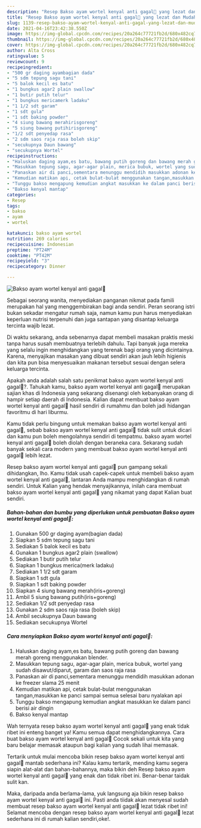 ```yaml
---
description: "Resep Bakso ayam wortel kenyal anti gagal🍡 yang lezat dan Mudah Dibuat"
title: "Resep Bakso ayam wortel kenyal anti gagal🍡 yang lezat dan Mudah Dibuat"
slug: 1139-resep-bakso-ayam-wortel-kenyal-anti-gagal-yang-lezat-dan-mudah-dibuat
date: 2021-04-16T23:42:38.550Z
image: https://img-global.cpcdn.com/recipes/20a264c77721fb2d/680x482cq70/bakso-ayam-wortel-kenyal-anti-gagal🍡-foto-resep-utama.jpg
thumbnail: https://img-global.cpcdn.com/recipes/20a264c77721fb2d/680x482cq70/bakso-ayam-wortel-kenyal-anti-gagal🍡-foto-resep-utama.jpg
cover: https://img-global.cpcdn.com/recipes/20a264c77721fb2d/680x482cq70/bakso-ayam-wortel-kenyal-anti-gagal🍡-foto-resep-utama.jpg
author: Alta Cross
ratingvalue: 5
reviewcount: 9
recipeingredient:
- "500 gr daging ayambagian dada"
- "5 sdm tepung sagu tani"
- "5 balok kecil es batu"
- "1 bungkus agar2 plain swallow"
- "1 butir putih telur"
- "1 bungkus mericamerk ladaku"
- "1 1/2 sdt garam"
- "1 sdt gula"
- "1 sdt baking powder"
- "4 siung bawang merahirisgoreng"
- "5 siung bawang putihirisgoreng"
- "1/2 sdt penyedap rasa"
- "2 sdm saos raja rasa boleh skip"
- "secukupnya Daun bawang"
- "secukupnya Wortel"
recipeinstructions:
- "Haluskan daging ayam,es batu, bawang putih goreng dan bawang merah goreng menggunakan blender."
- "Masukkan tepung sagu, agar-agar plain, merica bubuk, wortel yang sudah disawut/diparut, garam dan saos raja rasa"
- "Panaskan air di panci,sementara menunggu mendidih masukkan adonan ke freezer slama 25 menit"
- "Kemudian matikan api, cetak bulat-bulat menggunakan tangan,masukkan ke panci sampai semua selesai baru nyalakan api"
- "Tunggu bakso mengapung kemudian angkat masukkan ke dalam panci berisi air dingin"
- "Bakso kenyal mantap"
categories:
- Resep
tags:
- bakso
- ayam
- wortel

katakunci: bakso ayam wortel 
nutrition: 269 calories
recipecuisine: Indonesian
preptime: "PT24M"
cooktime: "PT42M"
recipeyield: "3"
recipecategory: Dinner

---
```



![Bakso ayam wortel kenyal anti gagal🍡](https://img-global.cpcdn.com/recipes/20a264c77721fb2d/680x482cq70/bakso-ayam-wortel-kenyal-anti-gagal🍡-foto-resep-utama.jpg)

Sebagai seorang wanita, menyediakan panganan nikmat pada famili merupakan hal yang menggembirakan bagi anda sendiri. Peran seorang istri bukan sekadar mengatur rumah saja, namun kamu pun harus menyediakan keperluan nutrisi terpenuhi dan juga santapan yang disantap keluarga tercinta wajib lezat.

Di waktu  sekarang, anda sebenarnya dapat membeli masakan praktis meski tanpa harus susah membuatnya terlebih dahulu. Tapi banyak juga mereka yang selalu ingin menghidangkan yang terenak bagi orang yang dicintainya. Karena, menyajikan masakan yang dibuat sendiri akan jauh lebih higienis dan kita pun bisa menyesuaikan makanan tersebut sesuai dengan selera keluarga tercinta. 



Apakah anda adalah salah satu penikmat bakso ayam wortel kenyal anti gagal🍡?. Tahukah kamu, bakso ayam wortel kenyal anti gagal🍡 merupakan sajian khas di Indonesia yang sekarang disenangi oleh kebanyakan orang di hampir setiap daerah di Indonesia. Kalian dapat membuat bakso ayam wortel kenyal anti gagal🍡 hasil sendiri di rumahmu dan boleh jadi hidangan favoritmu di hari liburmu.

Kamu tidak perlu bingung untuk memakan bakso ayam wortel kenyal anti gagal🍡, sebab bakso ayam wortel kenyal anti gagal🍡 tidak sulit untuk dicari dan kamu pun boleh mengolahnya sendiri di tempatmu. bakso ayam wortel kenyal anti gagal🍡 boleh diolah dengan beraneka cara. Sekarang sudah banyak sekali cara modern yang membuat bakso ayam wortel kenyal anti gagal🍡 lebih lezat.

Resep bakso ayam wortel kenyal anti gagal🍡 pun gampang sekali dihidangkan, lho. Kamu tidak usah capek-capek untuk membeli bakso ayam wortel kenyal anti gagal🍡, lantaran Anda mampu menghidangkan di rumah sendiri. Untuk Kalian yang hendak menyajikannya, inilah cara membuat bakso ayam wortel kenyal anti gagal🍡 yang nikamat yang dapat Kalian buat sendiri.

<!--inarticleads1-->

##### Bahan-bahan dan bumbu yang diperlukan untuk pembuatan Bakso ayam wortel kenyal anti gagal🍡:

1. Gunakan 500 gr daging ayam(bagian dada)
1. Siapkan 5 sdm tepung sagu tani
1. Sediakan 5 balok kecil es batu
1. Gunakan 1 bungkus agar2 plain (swallow)
1. Sediakan 1 butir putih telur
1. Siapkan 1 bungkus merica(merk ladaku)
1. Sediakan 1 1/2 sdt garam
1. Siapkan 1 sdt gula
1. Siapkan 1 sdt baking powder
1. Siapkan 4 siung bawang merah(iris+goreng)
1. Ambil 5 siung bawang putih(iris+goreng)
1. Sediakan 1/2 sdt penyedap rasa
1. Gunakan 2 sdm saos raja rasa (boleh skip)
1. Ambil secukupnya Daun bawang
1. Sediakan secukupnya Wortel




<!--inarticleads2-->

##### Cara menyiapkan Bakso ayam wortel kenyal anti gagal🍡:

1. Haluskan daging ayam,es batu, bawang putih goreng dan bawang merah goreng menggunakan blender.
1. Masukkan tepung sagu, agar-agar plain, merica bubuk, wortel yang sudah disawut/diparut, garam dan saos raja rasa
1. Panaskan air di panci,sementara menunggu mendidih masukkan adonan ke freezer slama 25 menit
1. Kemudian matikan api, cetak bulat-bulat menggunakan tangan,masukkan ke panci sampai semua selesai baru nyalakan api
1. Tunggu bakso mengapung kemudian angkat masukkan ke dalam panci berisi air dingin
1. Bakso kenyal mantap




Wah ternyata resep bakso ayam wortel kenyal anti gagal🍡 yang enak tidak ribet ini enteng banget ya! Kamu semua dapat menghidangkannya. Cara buat bakso ayam wortel kenyal anti gagal🍡 Cocok sekali untuk kita yang baru belajar memasak ataupun bagi kalian yang sudah lihai memasak.

Tertarik untuk mulai mencoba bikin resep bakso ayam wortel kenyal anti gagal🍡 mantab sederhana ini? Kalau kamu tertarik, mending kamu segera siapin alat-alat dan bahan-bahannya, maka bikin deh Resep bakso ayam wortel kenyal anti gagal🍡 yang enak dan tidak ribet ini. Benar-benar taidak sulit kan. 

Maka, daripada anda berlama-lama, yuk langsung aja bikin resep bakso ayam wortel kenyal anti gagal🍡 ini. Pasti anda tiidak akan menyesal sudah membuat resep bakso ayam wortel kenyal anti gagal🍡 lezat tidak ribet ini! Selamat mencoba dengan resep bakso ayam wortel kenyal anti gagal🍡 lezat sederhana ini di rumah kalian sendiri,oke!.

